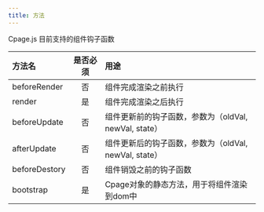 ```yaml
---
title: 方法
---
```

Cpage.js 目前支持的组件钩子函数

| 方法名 | 是否必须 | 用途 |
| :------ | :------: | :------ |
| beforeRender | 否 | 组件完成渲染之前执行 |
| render | 是 | 组件完成渲染之后执行 |
| beforeUpdate | 否 | 组件更新前的钩子函数，参数为（oldVal, newVal, state） |
| afterUpdate | 否 | 组件更新后的钩子函数，参数为（oldVal, newVal, state） |
| beforeDestory | 否 | 组件销毁之前的钩子函数 |
| bootstrap | 是 | Cpage对象的静态方法，用于将组件渲染到dom中 |